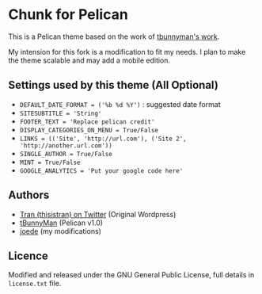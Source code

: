 # Chunk for Pelican

This is a Pelican theme based on the work of [tbunnyman's work](https://github.com/tbunnyman/pelican-chunk).

My intension for this fork is a modification to fit my needs. I plan to make the theme scalable and may add a mobile edition.

## Settings used by this theme (All Optional)
* `DEFAULT_DATE_FORMAT = ('%b %d %Y')` : suggested date format
* `SITESUBTITLE = 'String'`
* `FOOTER_TEXT = 'Replace pelican credit'`
* `DISPLAY_CATEGORIES_ON_MENU = True/False`
* `LINKS = (('Site', 'http://url.com'), ('Site 2', 'http://another.url.com'))`
* `SINGLE_AUTHOR = True/False`
* `MINT = True/False`
* `GOOGLE_ANALYTICS = 'Put your google code here'`

## Authors
* [Tran (thisistran) on Twitter](http://twitter.com/#!/thisistran) (Original Wordpress)
* [tBunnyMan](http://bunnyman.info) (Pelican v1.0)
* [joede](https://github.com/joede) (my modifications)

## Licence
Modified and released under the GNU General Public License, full details in `license.txt` file.
